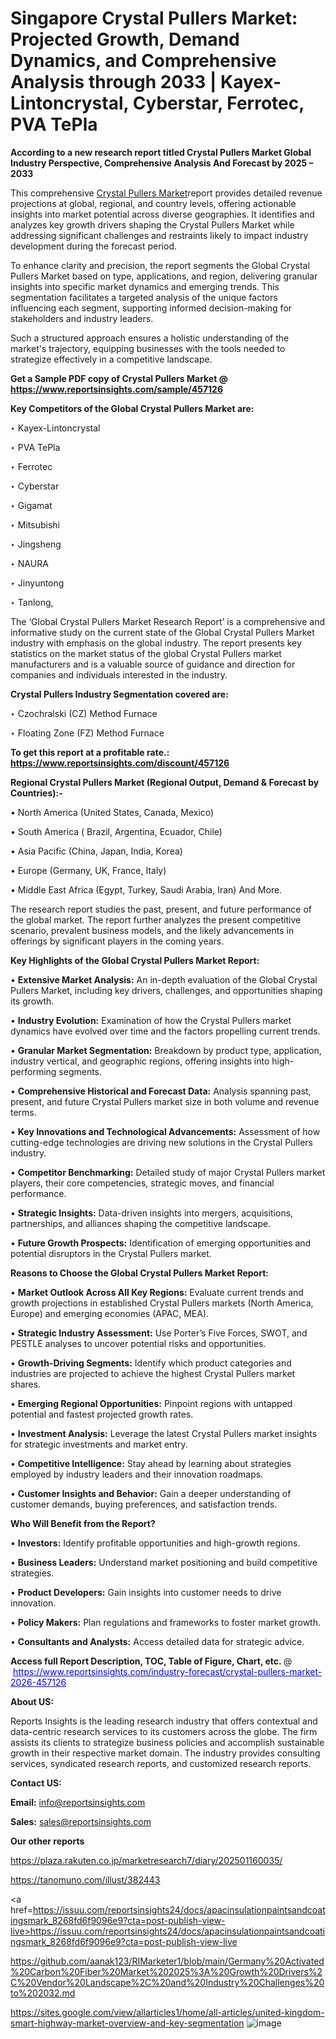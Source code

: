 # Singapore Crystal Pullers Market: Projected Growth, Demand Dynamics, and Comprehensive Analysis through 2033 | Kayex-Lintoncrystal, Cyberstar, Ferrotec, PVA TePla

<strong>According to a new research report titled Crystal Pullers Market Global Industry Perspective, Comprehensive Analysis And Forecast by 2025 – 2033</strong>

This comprehensive <a href=https://www.reportsinsights.com/sample/457126>Crystal Pullers Market</a>report provides detailed revenue projections at global, regional, and country levels, offering actionable insights into market potential across diverse geographies. It identifies and analyzes key growth drivers shaping the Crystal Pullers Market while addressing significant challenges and restraints likely to impact industry development during the forecast period.

To enhance clarity and precision, the report segments the Global Crystal Pullers Market based on type, applications, and region, delivering granular insights into specific market dynamics and emerging trends. This segmentation facilitates a targeted analysis of the unique factors influencing each segment, supporting informed decision-making for stakeholders and industry leaders.

Such a structured approach ensures a holistic understanding of the market's trajectory, equipping businesses with the tools needed to strategize effectively in a competitive landscape.

<strong>Get a Sample PDF copy of Crystal Pullers Market </strong><strong>@<a href=https://www.reportsinsights.com/sample/457126 style=color:#0000ff;> https://www.reportsinsights.com/sample/457126</a></strong></font>

<strong>Key Competitors of the Global Crystal Pullers Market are:</strong>

‣ Kayex-Lintoncrystal

‣ PVA TePla

‣ Ferrotec

‣ Cyberstar

‣ Gigamat

‣ Mitsubishi

‣ Jingsheng

‣ NAURA

‣ Jinyuntong

‣ Tanlong,

The ‘Global Crystal Pullers Market Research Report’ is a comprehensive and informative study on the current state of the Global Crystal Pullers Market industry with emphasis on the global industry. The report presents key statistics on the market status of the global Crystal Pullers market manufacturers and is a valuable source of guidance and direction for companies and individuals interested in the industry.

<strong>Crystal Pullers Industry Segmentation covered are:</strong>

‣ Czochralski (CZ) Method Furnace

‣ Floating Zone (FZ) Method Furnace

<strong>To get this report at a profitable rate.: <a href=https://www.reportsinsights.com/discount/457126 style=color:#0000ff;>https://www.reportsinsights.com/discount/457126</a></strong></font>

<strong>Regional Crystal Pullers Market (Regional Output, Demand &amp; Forecast by Countries):-</strong>

• North America (United States, Canada, Mexico)

• South America ( Brazil, Argentina, Ecuador, Chile)

• Asia Pacific (China, Japan, India, Korea)

• Europe (Germany, UK, France, Italy)

• Middle East Africa (Egypt, Turkey, Saudi Arabia, Iran) And More.

The research report studies the past, present, and future performance of the global market. The report further analyzes the present competitive scenario, prevalent business models, and the likely advancements in offerings by significant players in the coming years.

<strong>Key Highlights of the Global Crystal Pullers Market Report:</strong>

• <strong>Extensive Market Analysis:</strong> An in-depth evaluation of the Global Crystal Pullers Market, including key drivers, challenges, and opportunities shaping its growth.

• <strong>Industry Evolution:</strong> Examination of how the Crystal Pullers market dynamics have evolved over time and the factors propelling current trends.

• <strong>Granular Market Segmentation:</strong> Breakdown by product type, application, industry vertical, and geographic regions, offering insights into high-performing segments.

• <strong>Comprehensive Historical and Forecast Data:</strong> Analysis spanning past, present, and future Crystal Pullers market size in both volume and revenue terms.

• <strong>Key Innovations and Technological Advancements:</strong> Assessment of how cutting-edge technologies are driving new solutions in the Crystal Pullers industry.

• <strong>Competitor Benchmarking:</strong> Detailed study of major Crystal Pullers market players, their core competencies, strategic moves, and financial performance.

• <strong>Strategic Insights:</strong> Data-driven insights into mergers, acquisitions, partnerships, and alliances shaping the competitive landscape.

• <strong>Future Growth Prospects:</strong> Identification of emerging opportunities and potential disruptors in the Crystal Pullers market.

<strong>Reasons to Choose the Global Crystal Pullers Market Report:</strong>

• <strong>Market Outlook Across All Key Regions:</strong> Evaluate current trends and growth projections in established Crystal Pullers markets (North America, Europe) and emerging economies (APAC, MEA).

• <strong>Strategic Industry Assessment:</strong> Use Porter’s Five Forces, SWOT, and PESTLE analyses to uncover potential risks and opportunities.

• <strong>Growth-Driving Segments:</strong> Identify which product categories and industries are projected to achieve the highest Crystal Pullers market shares.

• <strong>Emerging Regional Opportunities:</strong> Pinpoint regions with untapped potential and fastest projected growth rates.

• <strong>Investment Analysis:</strong> Leverage the latest Crystal Pullers market insights for strategic investments and market entry.

• <strong>Competitive Intelligence:</strong> Stay ahead by learning about strategies employed by industry leaders and their innovation roadmaps.

• <strong>Customer Insights and Behavior:</strong> Gain a deeper understanding of customer demands, buying preferences, and satisfaction trends.

<strong>Who Will Benefit from the Report?</strong>

• <strong>Investors:</strong> Identify profitable opportunities and high-growth regions.

• <strong>Business Leaders:</strong> Understand market positioning and build competitive strategies.

• <strong>Product Developers:</strong> Gain insights into customer needs to drive innovation.

• <strong>Policy Makers:</strong> Plan regulations and frameworks to foster market growth.

• <strong>Consultants and Analysts:</strong> Access detailed data for strategic advice.
</ul>
<strong>Access full Report Description, TOC, Table of Figure, Chart, etc. </strong>@  <a href=https://www.reportsinsights.com/industry-forecast/crystal-pullers-market-2026-457126 style=color:#0000ff;>https://www.reportsinsights.com/industry-forecast/crystal-pullers-market-2026-457126</a></font>

<strong><strong>About US</strong>:</strong>

Reports Insights is the leading research industry that offers contextual and data-centric research services to its customers across the globe. The firm assists its clients to strategize business policies and accomplish sustainable growth in their respective market domain. The industry provides consulting services, syndicated research reports, and customized research reports.

<strong>Contact US:</strong>

<p class=""""><b>Email:</b> <a href=mailto:info@reportsinsights.com>info@reportsinsights.com</a></p>
<p class=""""><b>Sales:</b> <a href=mailto:sales@reportsinsights.com>sales@reportsinsights.com</a></p>

<strong>Our other reports</strong>

<a href=https://plaza.rakuten.co.jp/marketresearch7/diary/202501160035/>https://plaza.rakuten.co.jp/marketresearch7/diary/202501160035/</a>

<a href=https://tanomuno.com/illust/382443>https://tanomuno.com/illust/382443</a>

<a href=https://issuu.com/reportsinsights24/docs/apacinsulationpaintsandcoatingsmark_8268fd6f9096e9?cta=post-publish-view-live>https://issuu.com/reportsinsights24/docs/apacinsulationpaintsandcoatingsmark_8268fd6f9096e9?cta=post-publish-view-live</a>

<a href=https://github.com/aanak123/RIMarketer1/blob/main/Germany%20Activated%20Carbon%20Fiber%20Market%202025%3A%20Growth%20Drivers%2C%20Vendor%20Landscape%2C%20and%20Industry%20Challenges%20to%202032.md>https://github.com/aanak123/RIMarketer1/blob/main/Germany%20Activated%20Carbon%20Fiber%20Market%202025%3A%20Growth%20Drivers%2C%20Vendor%20Landscape%2C%20and%20Industry%20Challenges%20to%202032.md</a>

<a href=https://sites.google.com/view/allarticles1/home/all-articles/united-kingdom-smart-highway-market-overview-and-key-segmentation>https://sites.google.com/view/allarticles1/home/all-articles/united-kingdom-smart-highway-market-overview-and-key-segmentation</a>
![image](https://github.com/user-attachments/assets/6e068c5d-0e05-48a4-9360-4f29c40d62d0)
